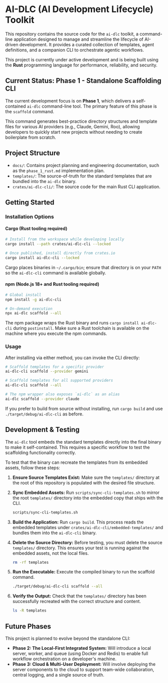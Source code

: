 # AI-DLC (AI Development Lifecycle) Toolkit

This repository contains the source code for the `ai-dlc` toolkit, a command-line application designed to manage and streamline the lifecycle of AI-driven development. It provides a curated collection of templates, agent definitions, and a companion CLI to orchestrate agentic workflows.

This project is currently under active development and is being built using the **Rust** programming language for performance, reliability, and security.

## Current Status: Phase 1 - Standalone Scaffolding CLI

The current development focus is on **Phase 1**, which delivers a self-contained `ai-dlc` command-line tool. The primary feature of this phase is the `scaffold` command.

This command generates best-practice directory structures and template files for various AI providers (e.g., Claude, Gemini, Roo), allowing developers to quickly start new projects without needing to create boilerplate from scratch.

## Project Structure

*   `docs/`: Contains project planning and engineering documentation, such as the `phase_1_rust.md` implementation plan.
*   `templates/`: The source-of-truth for the standard templates that are bundled into the `ai-dlc` binary.
*   `crates/ai-dlc-cli/`: The source code for the main Rust CLI application.

## Getting Started

### Installation Options

#### Cargo (Rust tooling required)

```bash
# Install from the workspace while developing locally
cargo install --path crates/ai-dlc-cli --locked

# Once published, install directly from crates.io
cargo install ai-dlc-cli --locked
```

Cargo places binaries in `~/.cargo/bin`; ensure that directory is on your `PATH` so the `ai-dlc-cli` command is available globally.

#### npm (Node.js 18+ and Rust tooling required)

```bash
# Global install
npm install -g ai-dlc-cli

# On-demand execution
npx ai-dlc scaffold --all
```

The npm package wraps the Rust binary and runs `cargo install ai-dlc-cli` during `postinstall`. Make sure a Rust toolchain is available on the machine where you execute the npm commands.

### Usage

After installing via either method, you can invoke the CLI directly:

```bash
# Scaffold templates for a specific provider
ai-dlc-cli scaffold --provider gemini

# Scaffold templates for all supported providers
ai-dlc-cli scaffold --all

# The npm wrapper also exposes `ai-dlc` as an alias
ai-dlc scaffold --provider claude
```

If you prefer to build from source without installing, run `cargo build` and use `./target/debug/ai-dlc-cli` as before.

## Development & Testing

The `ai-dlc` tool embeds the standard templates directly into the final binary to make it self-contained. This requires a specific workflow to test the scaffolding functionality correctly.

To test that the binary can recreate the templates from its embedded assets, follow these steps:

1.  **Ensure Source Templates Exist:** Make sure the `templates/` directory at the root of this repository is populated with the desired file structure.

2.  **Sync Embedded Assets:** Run `scripts/sync-cli-templates.sh` to mirror the root `templates/` directory into the embedded copy that ships with the CLI.
    ```bash
    scripts/sync-cli-templates.sh
    ```

3.  **Build the Application:** Run `cargo build`. This process reads the embedded templates under `crates/ai-dlc-cli/embedded-templates/` and bundles them into the `ai-dlc-cli` binary.

4.  **Delete the Source Directory:** Before testing, you must delete the source `templates/` directory. This ensures your test is running against the embedded assets, not the local files.
    ```bash
    rm -rf templates
    ```

5.  **Run the Executable:** Execute the compiled binary to run the scaffold command.
    ```bash
    ./target/debug/ai-dlc-cli scaffold --all
    ```

6.  **Verify the Output:** Check that the `templates/` directory has been successfully recreated with the correct structure and content.
    ```bash
    ls -R templates
    ```

## Future Phases

This project is planned to evolve beyond the standalone CLI:

*   **Phase 2: The Local-First Integrated System:** Will introduce a local server, worker, and queue (using Docker and Redis) to enable full workflow orchestration on a developer's machine.
*   **Phase 3: Cloud & Multi-User Deployment:** Will involve deploying the server components to the cloud to support team-wide collaboration, central logging, and a single source of truth.
